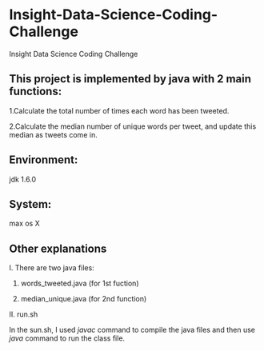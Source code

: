 # Insight-Data-Science-Coding-Challenge
Insight Data Science Coding Challenge

<h2>This project is implemented by java with 2 main functions:</h2>

1.Calculate the total number of times each word has been tweeted.

2.Calculate the median number of unique words per tweet, and update this median as tweets come in.


<h2> Environment:</h2>
jdk 1.6.0 

<h2> System: </h2>
max os X

<h2>Other explanations</h2>
I. There are two java files:

1. words_tweeted.java (for 1st fuction)

2. median_unique.java (for 2nd function)

II. run.sh

In the sun.sh, I used <i>javac</i> command to compile the java files and then use <i>java</i> command to run the class file.
